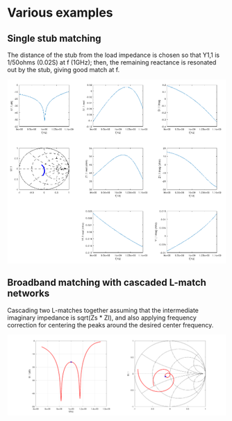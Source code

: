 # Various examples

## Single stub matching

The distance of the stub from the load impedance is chosen so that Y1,1 is 1/50ohms (0.02S) at f (1GHz); then, the remaining reactance is resonated out by the stub, giving good match at f.

![singlestubmatch](singlestubmatch2.png)

## Broadband matching with cascaded L-match networks

Cascading two L-matches together assuming that the intermediate imaginary impedance is sqrt(Zs * Zl), and also applying frequency correction for centering the peaks around the desired center frequency.

![broadband](img_broadbandlcmatch.png)
